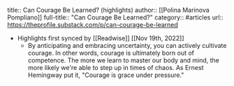 title:: Can Courage Be Learned? (highlights)
author:: [[Polina Marinova Pompliano]]
full-title:: "Can Courage Be Learned?"
category:: #articles
url:: https://theprofile.substack.com/p/can-courage-be-learned

- Highlights first synced by [[Readwise]] [[Nov 19th, 2022]]
	- By anticipating and embracing uncertainty, you can actively cultivate courage. In other words, courage is ultimately born out of competence. The more we learn to master our body and mind, the more likely we're able to step up in times of chaos. As Ernest Hemingway put it, "Courage is grace under pressure."
